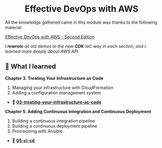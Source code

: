 <!-- TITLE --> <h1 align="center"> Effective DevOps with AWS </h1>

<!-- SUMMARY -->

All the knowledge gathered came in this module was thanks to the following material:

[Effective DevOps with AWS - Second Edition](https://www.packtpub.com/virtualization-and-cloud/effective-devops-aws-second-edition)

_I **rewrote** all old demos to the new **CDK** IaC way in each section, and I learned more deeply about AWS API_

## 🚀 What I learned

**Chapter 3. Treating Your Infrastructure as Code**

1. Managing your infrastructure with CloudFormation
2. Adding a configuration management system

-   📂 [**03-treating-your-infrastructure-as-code**](https://github.com/LuisCusihuaman/SRE/tree/master/effective-devops-with-aws/03-treating-your-infrastructure-as-code/hello-world-cdk)

**Chapter 5. Adding Continuous Integration and Continuous Deployment**

1. Building a continuous integration pipeline
2. Building a continuous deployment pipeline
3. Provisioning with Ansible.

-   📂 [**05-ci-cd**](https://github.com/LuisCusihuaman/SRE/tree/master/effective-devops-with-aws/05-ci-cd/cicd-demo-cdk)
